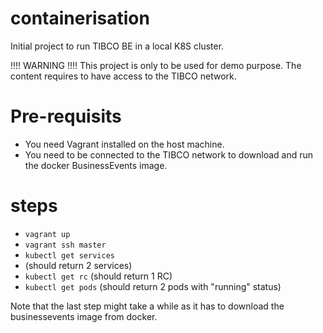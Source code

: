 # containerisation
Initial project to run TIBCO BE in a local K8S cluster.

!!!! WARNING !!!!
This project is only to be used for demo purpose. The content requires to have access to the TIBCO network.

# Pre-requisits
+ You need Vagrant installed on the host machine.
+ You need to be connected to the TIBCO network to download and run the docker BusinessEvents image.

# steps
+ `vagrant up`
+ `vagrant ssh master`
+ `kubectl get services`
+ (should return 2 services)
+ `kubectl get rc`
(should return 1 RC)
+ `kubectl get pods`
(should return 2 pods with "running" status)

Note that the last step might take a while as it has to download the businessevents image from docker. 